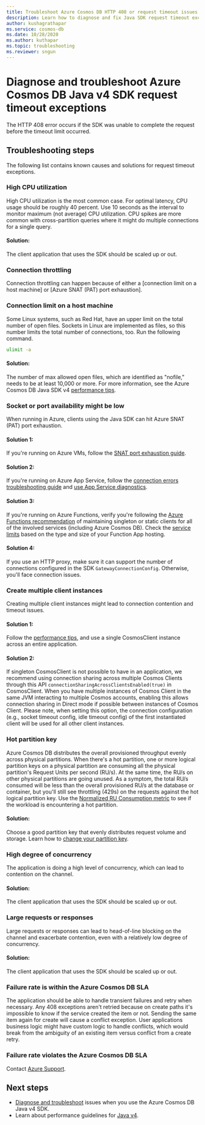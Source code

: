 ```yaml
---
title: Troubleshoot Azure Cosmos DB HTTP 408 or request timeout issues with the Java v4 SDK
description: Learn how to diagnose and fix Java SDK request timeout exceptions with the Java v4 SDK.
author: kushagrathapar
ms.service: cosmos-db
ms.date: 10/28/2020
ms.author: kuthapar
ms.topic: troubleshooting
ms.reviewer: sngun
---
```


# Diagnose and troubleshoot Azure Cosmos DB Java v4 SDK request timeout exceptions
The HTTP 408 error occurs if the SDK was unable to complete the request before the timeout limit occurred.

## Troubleshooting steps
The following list contains known causes and solutions for request timeout exceptions.

### High CPU utilization
High CPU utilization is the most common case. For optimal latency, CPU usage should be roughly 40 percent. Use 10 seconds as the interval to monitor maximum (not average) CPU utilization. CPU spikes are more common with cross-partition queries where it might do multiple connections for a single query.

#### Solution:
The client application that uses the SDK should be scaled up or out.

### Connection throttling
Connection throttling can happen because of either a [connection limit on a host machine] or [Azure SNAT (PAT) port exhaustion].

### Connection limit on a host machine
Some Linux systems, such as Red Hat, have an upper limit on the total number of open files. Sockets in Linux are implemented as files, so this number limits the total number of connections, too. Run the following command.

```bash
ulimit -a
```

#### Solution:
The number of max allowed open files, which are identified as "nofile," needs to be at least 10,000 or more. For more information, see the Azure Cosmos DB Java SDK v4 [performance tips](performance-tips-java-sdk-v4-sql.md).

### Socket or port availability might be low
When running in Azure, clients using the Java SDK can hit Azure SNAT (PAT) port exhaustion.

#### Solution 1:
If you're running on Azure VMs, follow the [SNAT port exhaustion guide](troubleshoot-java-sdk-v4-sql.md#snat).

#### Solution 2:
If you're running on Azure App Service, follow the [connection errors troubleshooting guide](../app-service/troubleshoot-intermittent-outbound-connection-errors.md#cause) and [use App Service diagnostics](https://azure.github.io/AppService/2018/03/01/Deep-Dive-into-TCP-Connections-in-App-Service-Diagnostics.html).

#### Solution 3:
If you're running on Azure Functions, verify you're following the [Azure Functions recommendation](../azure-functions/manage-connections.md#static-clients) of maintaining singleton or static clients for all of the involved services (including Azure Cosmos DB). Check the [service limits](../azure-functions/functions-scale.md#service-limits) based on the type and size of your Function App hosting.

#### Solution 4:
If you use an HTTP proxy, make sure it can support the number of connections configured in the SDK `GatewayConnectionConfig`. Otherwise, you'll face connection issues.

### Create multiple client instances
Creating multiple client instances might lead to connection contention and timeout issues.

#### Solution 1:
Follow the [performance tips](performance-tips-java-sdk-v4-sql.md#sdk-usage), and use a single CosmosClient instance across an entire application.

#### Solution 2:
If singleton CosmosClient is not possible to have in an application, we recommend using connection sharing across multiple Cosmos Clients through this API `connectionSharingAcrossClientsEnabled(true)` in CosmosClient. 
When you have multiple instances of Cosmos Client in the same JVM interacting to multiple Cosmos accounts, enabling this allows connection sharing in Direct mode if possible between instances of Cosmos Client. Please note, when setting this option, the connection configuration (e.g., socket timeout config, idle timeout config) of the first instantiated client will be used for all other client instances.

### Hot partition key
Azure Cosmos DB distributes the overall provisioned throughput evenly across physical partitions. When there's a hot partition, one or more logical partition keys on a physical partition are consuming all the physical partition's Request Units per second (RU/s). At the same time, the RU/s on other physical partitions are going unused. As a symptom, the total RU/s consumed will be less than the overall provisioned RU/s at the database or container, but you'll still see throttling (429s) on the requests against the hot logical partition key. Use the [Normalized RU Consumption metric](monitor-normalized-request-units.md) to see if the workload is encountering a hot partition. 

#### Solution:
Choose a good partition key that evenly distributes request volume and storage. Learn how to [change your partition key](https://devblogs.microsoft.com/cosmosdb/how-to-change-your-partition-key/).

### High degree of concurrency
The application is doing a high level of concurrency, which can lead to contention on the channel.

#### Solution:
The client application that uses the SDK should be scaled up or out.

### Large requests or responses
Large requests or responses can lead to head-of-line blocking on the channel and exacerbate contention, even with a relatively low degree of concurrency.

#### Solution:
The client application that uses the SDK should be scaled up or out.

### Failure rate is within the Azure Cosmos DB SLA
The application should be able to handle transient failures and retry when necessary. Any 408 exceptions aren't retried because on create paths it's impossible to know if the service created the item or not. Sending the same item again for create will cause a conflict exception. User applications business logic might have custom logic to handle conflicts, which would break from the ambiguity of an existing item versus conflict from a create retry.

### Failure rate violates the Azure Cosmos DB SLA
Contact [Azure Support](https://aka.ms/azure-support).

## Next steps
* [Diagnose and troubleshoot](troubleshoot-java-sdk-v4-sql.md) issues when you use the Azure Cosmos DB Java v4 SDK.
* Learn about performance guidelines for [Java v4](performance-tips-java-sdk-v4-sql.md).